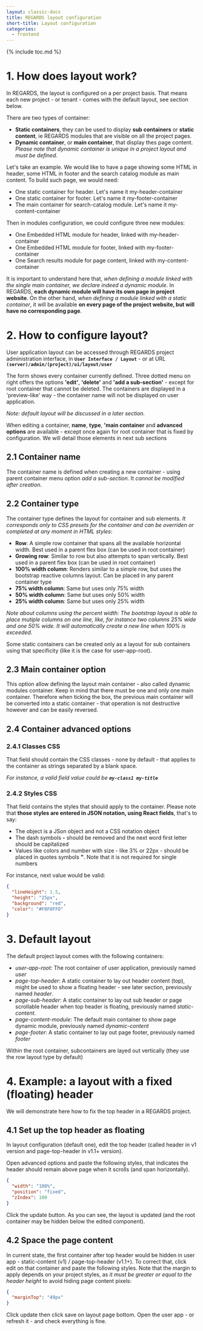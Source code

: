 ```yaml
---
layout: classic-docs
title: REGARDS layout configuration
short-title: Layout configuration
categories:
  - frontend
---
```


{% include toc.md %}

# 1. How does layout work?

In REGARDS, the layout is configured on a per project basis. That means each new project - or tenant - comes with the default layout, see section below.

There are two types of container:
* **Static containers**, they can be used to display **sub containers** or **static content**, ie REGARDS modules that are visible on all the project pages.
* **Dynamic container**, or **main container**, that display thes page content. *Please note that dynamic container is unique in a project layout and must be defined.*

Let's take an example. We would like to have a page showing some HTML in header, some HTML in footer and the search catalog module as main content. To build such page, we would need:
* One static container for header. Let's name it my-header-container
* One static container for footer. Let's name it my-footer-container
* The main container for search-catalog module. Let's name it my-content-container

Then in modules configuration, we could configure three new modules:
* One Embedded HTML module for header, linked with my-header-container
* One Embedded HTML module for footer, linked with my-footer-container
* One Search results module for page content, linked with my-content-container

It is important to understand here that, *when defining a module linked with the single main container, we declare indeed a dynamic module*. In REGARDS, **each dynamic module will have its own page in project website**. On the other hand, *when defining a module linked with a static container*, it will be available **on every page of the project website, but will have no corresponding page**.

# 2. How to configure layout?

User application layout can be accessed through REGARDS project administration interface, in **`User Interface / Layout`** - or at URL **`(server)/admin/(project)/ui/layout/user`**

The form shows every container currently defined. Three dotted menu on right offers the options **'edit'**, **'delete'** and **'add a sub-section'** - except for root container that cannot be deleted. The containers are displayed in a 'preview-like' way - the container name will not be displayed on user application.

*Note: default layout will be discussed in a later section.*

When editing a container, **name**, **type**, **'main container** and **advanced options** are available - except once again for root container that is fixed by configuration. We will detail those elements in next sub sections

## 2.1 Container name

The container name is defined when creating a new container - using parent container menu option *add a sub-section*. It *cannot be modified after creation*.
 
## 2.2 Container type

The container type defines the layout for container and sub elements. *It corresponds only to CSS presets for the container and can be overriden or completed at any moment in HTML styles*:
* **Row**: A simple row container that spans all the available horizontal width. Best used in a parent flex box (can be used in root container)
* **Growing row**: Similar to row but also attempts to span vertically. Best used in a parent flex box (can be used in root container)
* **100% width column**: Renders similar to a simple row, but uses the bootstrap reactive columns layout. Can be placed in any parent container type
* **75% width column**: Same but uses only 75% width
* **50% width column**: Same but uses only 50% width
* **25% width column**: Same but uses only 25% width

*Note about columns using the percent width: The bootstrap layout is able to place mutiple columns on one line, like, for instance two columns 25% wide and one 50% wide. It will automatically create a new line when 100% is exceeded.*

Some static containers can be created only as a layout for sub containers using that specificity (like it is the case for user-app-root).

## 2.3 Main container option

This option allow defining the layout main container - also called dynamic modules container. Keep in mind that there must be one and only one main container. Therefore when ticking the box, the previous main container will be converted into a static container - that operation is not destructive however and can be easily reversed.

## 2.4 Container advanced options

### 2.4.1 Classes CSS

That field should contain the CSS classes - none by default - that applies to the container as strings separated by a blank space.

*For instance, a valid field value could be **`my-class1 my-title`***

### 2.4.2 Styles CSS

That field contains the styles that should apply to the container. Please note that **those styles are entered in JSON notation, using React fields**, that's to say:
* The object is a JSon object and not a CSS notation object
* The dash symbols **-** should be removed and the next word first letter should be capitalized
* Values like colors and number with size - like 3% or 22px -  should be placed in quotes symbols **"**. Note that it is not required for single numbers

For instance, next value would be valid:

```json
{ 
  "lineHeight": 1.5, 
  "height": "25px", 
  "background": "red", 
  "color": "#F0F0FFO" 
}
```

# 3. Default layout

The default project layout comes with the following containers:
* *user-app-root*: The root container of user application, previously named *user*
* *page-top-header*: A static container to lay out header content (top), might be used to show a floating header - see later section, previously named *header*.
* *page-sub-header*: A static container to lay out sub header or page scrollable header when top header is floating, previously named *static-content*.
* *page-content-module*: The default main container to show page dynamic module, previously named *dynamic-content*
* *page-footer*: A static container to lay out page footer, previously named *footer*

Within the root container, subcontainers are layed out vertically (they use the row layout type by default)

# 4. Example: a layout with a fixed (floating) header

We will demonstrate here how to fix the top header in a REGARDS project.

## 4.1 Set up the top header as floating

In layout configuration (default one), edit the top header (called header in v1 version and page-top-header in v1.1+ version).

Open advanced options and paste the following styles, that indicates the header should remain above page when it scrolls (and span horizontally).


```json
{
  "width": "100%",
  "position": "fixed",
  "zIndex": 100
}
```

Click the update button. As you can see, the layout is updated (and the root container may be hidden below the edited component).

## 4.2 Space the page content

In current state, the first container after top header would be hidden in user app - static-content (v1) / page-top-header (v1.1+). To correct that, click edit on that container and paste the following styles. Note that the margin to apply depends on your project styles, as *it must be greater or equal to the header height* to avoid hiding page content pixels:


```json
{
  "marginTop": "49px"
}
```

Click update then click save on layout page bottom. Open the user app - or refresh it - and check everything is fine.

